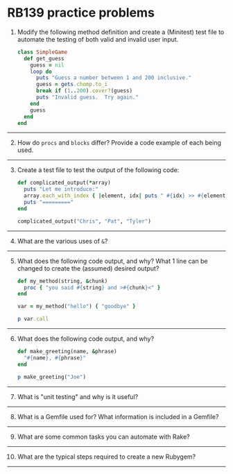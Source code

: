 # RB139 practice problems

1. Modify the following method definition and create a (Minitest) test file to automate the testing of both valid and invalid user input.
    ```ruby
    class SimpleGame
      def get_guess
        guess = nil
        loop do
          puts "Guess a number between 1 and 200 inclusive."
          guess = gets.chomp.to_i
          break if (1..200).cover?(guess)
          puts "Invalid guess.  Try again."
        end
        guess
      end
    end
    ```

---

2. How do `procs` and `blocks` differ?  Provide a code example of each being used.

---

3. Create a test file to test the output of the following code:
    ```ruby
    def complicated_output(*array)
      puts "Let me introduce:"
      array.each_with_index { |element, idx| puts " #{idx} >> #{element} << " }
      puts "========="
    end

    complicated_output("Chris", "Pat", "Tyler")
    ```

---

4. What are the various uses of `&`?

---

5. What does the following code output, and why?  What 1 line can be changed to create the (assumed) desired output?
    ```ruby
    def my_method(string, &chunk)
      proc { "you said #{string} and >#{chunk}<" }
    end

    var = my_method("hello") { "goodbye" }

    p var.call
    ```

---

6. What does the following code output, and why?
    ```ruby
    def make_greeting(name, &phrase)
      "#{name}, #{phrase}"
    end

    p make_greeting("Joe")
    ```

---

7. What is "unit testing" and why is it useful?

---

8. What is a Gemfile used for?  What information is included in a Gemfile?

---

9. What are some common tasks you can automate with Rake?

---

10. What are the typical steps required to create a new Rubygem?

---
